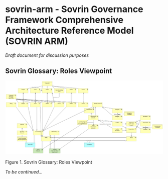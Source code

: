 # sovrin-arm - Sovrin Governance Framework Comprehensive Architecture Reference Model (SOVRIN ARM)

_Draft document for discussion purposes_


## Sovrin Glossary: Roles Viewpoint

![HBB-Sovrin-Glossary-Roles-Viewpoint](images/HBB-Sovrin-Glossary-Roles-Viewpoint.png)

Figure 1. Sovrin Glossary: Roles Viewpoint

_To be continued..._